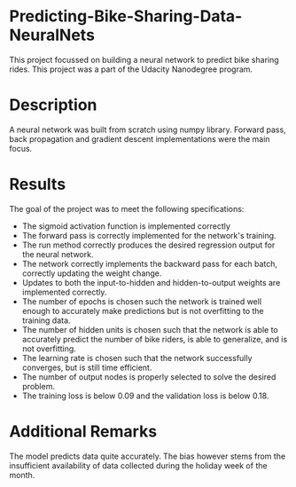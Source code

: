 # Predicting-Bike-Sharing-Data-NeuralNets

This project focussed on building a neural network to predict bike sharing rides. This project was a part of the Udacity Nanodegree program. 

# Description

A neural network was built from scratch using numpy library. Forward pass, back propagation and gradient descent implementations were the main focus. 

# Results

The goal of the project was to meet the following specifications:
* The sigmoid activation function is implemented correctly
* The forward pass is correctly implemented for the network's training.
* The run method correctly produces the desired regression output for the neural network.
* The network correctly implements the backward pass for each batch, correctly updating the weight change.
* Updates to both the input-to-hidden and hidden-to-output weights are implemented correctly.
* The number of epochs is chosen such the network is trained well enough to accurately make predictions but is not overfitting          to the training data.
* The number of hidden units is chosen such that the network is able to accurately predict the number of bike riders, is able to generalize, and is not overfitting.
* The learning rate is chosen such that the network successfully converges, but is still time efficient.
* The number of output nodes is properly selected to solve the desired problem.
* The training loss is below 0.09 and the validation loss is below 0.18.

# Additional Remarks

The model predicts data quite accurately. The bias however stems from the insufficient availability of data collected during the holiday week of the month.
